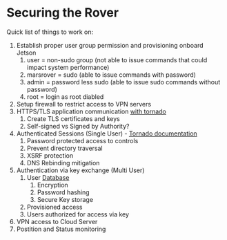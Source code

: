 # Securing the Rover

Quick list of things to work on:

1. Establish proper user group permission and provisioning onboard Jetson
	1. user = non-sudo group (not able to issue commands that could impact system performance)
	1. marsrover = sudo (able to issue commands with password)
	1. admin = password less sudo (able to issue sudo commands without password)
	1. root = login as root diabled
1. Setup firewall to restrict access to VPN servers
1. HTTPS/TLS application communication [with tornado](https://stackoverflow.com/questions/18307131/how-to-create-https-tornado-server#18307308)
	1. Create TLS certificates and keys
	1. Self-signed vs Signed by Authority?
1. Authenticated Sessions (Single User) - [Tornado documentation](https://www.tornadoweb.org/en/stable/guide/security.html)
	1. Password protected access to controls
	1. Prevent directory traversal
	1. XSRF protection
	1. DNS Rebinding mitigation
1. Authentication via key exchange (Multi User)
	1. User [Database](https://www.tutorialspoint.com/postgresql/postgresql_create_database.htm)
		1. Encryption
		1. Password hashing
		1. Secure Key storage
	1. Provisioned access
	1. Users authorized for access via key
1. VPN access to Cloud Server
1. Postition and Status monitoring 